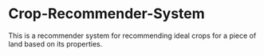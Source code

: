 # Crop-Recommender-System
This is a recommender system for recommending ideal crops for a piece of land based on its properties.
